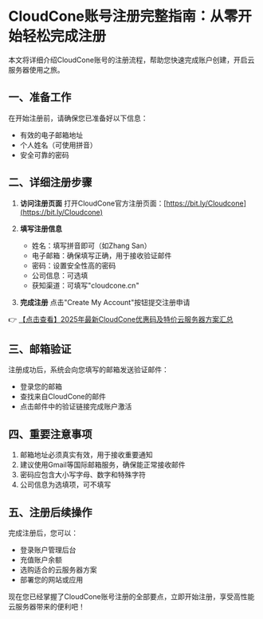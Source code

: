 # CloudCone账号注册完整指南：从零开始轻松完成注册

本文将详细介绍CloudCone账号的注册流程，帮助您快速完成账户创建，开启云服务器使用之旅。

## 一、准备工作
在开始注册前，请确保您已准备好以下信息：
- 有效的电子邮箱地址
- 个人姓名（可使用拼音）
- 安全可靠的密码

## 二、详细注册步骤

1. **访问注册页面**
   打开CloudCone官方注册页面：[https://bit.ly/Cloudcone](https://bit.ly/Cloudcone)

2. **填写注册信息**
   - 姓名：填写拼音即可（如Zhang San）
   - 电子邮箱：确保填写正确，用于接收验证邮件
   - 密码：设置安全性高的密码
   - 公司信息：可选填
   - 获知渠道：可填写"cloudcone.cn"

3. **完成注册**
   点击"Create My Account"按钮提交注册申请

👉 [【点击查看】2025年最新CloudCone优惠码及特价云服务器方案汇总](https://bit.ly/Cloudcone)

## 三、邮箱验证
注册成功后，系统会向您填写的邮箱发送验证邮件：
- 登录您的邮箱
- 查找来自CloudCone的邮件
- 点击邮件中的验证链接完成账户激活

## 四、重要注意事项
1. 邮箱地址必须真实有效，用于接收重要通知
2. 建议使用Gmail等国际邮箱服务，确保能正常接收邮件
3. 密码应包含大小写字母、数字和特殊字符
4. 公司信息为选填项，可不填写

## 五、注册后续操作
完成注册后，您可以：
- 登录账户管理后台
- 充值账户余额
- 选购适合的云服务器方案
- 部署您的网站或应用

现在您已经掌握了CloudCone账号注册的全部要点，立即开始注册，享受高性能云服务器带来的便利吧！